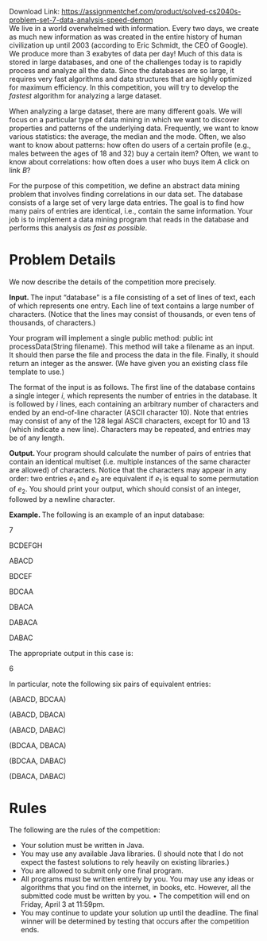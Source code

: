 Download Link: https://assignmentchef.com/product/solved-cs2040s-problem-set-7-data-analysis-speed-demon
<br>
We live in a world overwhelmed with information. Every two days, we create as much new information as was created in the entire history of human civilization up until 2003 (according to Eric Schmidt, the CEO of Google). We produce more than 3 exabytes of data per day! Much of this data is stored in large databases, and one of the challenges today is to rapidly process and analyze all the data. Since the databases are so large, it requires very fast algorithms and data structures that are highly optimized for maximum efficiency. In this competition, you will try to develop the <em>fastest </em>algorithm for analyzing a large dataset.

When analyzing a large dataset, there are many different goals. We will focus on a particular type of data mining in which we want to discover properties and patterns of the underlying data. Frequently, we want to know various statistics: the average, the median and the mode. Often, we also want to know about patterns: how often do users of a certain profile (e.g., males between the ages of 18 and 32) buy a certain item? Often, we want to know about correlations: how often does a user who buys item <em>A </em>click on link <em>B</em>?

For the purpose of this competition, we define an abstract data mining problem that involves finding correlations in our data set. The database consists of a large set of very large data entries. The goal is to find how many pairs of entries are identical, i.e., contain the same information. Your job is to implement a data mining program that reads in the database and performs this analysis <em>as fast as possible</em>.

<h1>Problem Details</h1>

We now describe the details of the competition more precisely.

<strong>Input. </strong>The input “database” is a file consisting of a set of lines of text, each of which represents one entry. Each line of text contains a large number of characters. (Notice that the lines may consist of thousands, or even tens of thousands, of characters.)

Your program will implement a single public method: public int processData(String filename). This method will take a filename as an input. It should then parse the file and process the data in the file. Finally, it should return an integer as the answer. (We have given you an existing class file template to use.)

The format of the input is as follows. The first line of the database contains a single integer <em>i</em>, which represents the number of entries in the database. It is followed by <em>i </em>lines, each containing an arbitrary number of characters and ended by an end-of-line character (ASCII character 10). Note that entries may consist of any of the 128 legal ASCII characters, except for 10 and 13 (which indicate a new line). Characters may be repeated, and entries may be of any length.

<strong>Output. </strong>Your program should calculate the number of pairs of entries that contain an identical multiset (i.e. multiple instances of the same character are allowed) of characters. Notice that the characters may appear in any order: two entries <em>e</em><sub>1 </sub>and <em>e</em><sub>2 </sub>are equivalent if <em>e</em><sub>1 </sub>is equal to some permutation of <em>e</em><sub>2</sub>. You should print your output, which should consist of an integer, followed by a newline character.

<strong>Example.         </strong>The following is an example of an input database:

7

BCDEFGH

ABACD

BDCEF

BDCAA

DBACA

DABACA

DABAC

The appropriate output in this case is:

6

In particular, note the following six pairs of equivalent entries:

(ABACD, BDCAA)

(ABACD, DBACA)

(ABACD, DABAC)

(BDCAA, DBACA)

(BDCAA, DABAC)

(DBACA, DABAC)

<h1>Rules</h1>

The following are the rules of the competition:

<ul>

 <li>Your solution must be written in Java.</li>

 <li>You may use any available Java libraries. (I should note that I do not expect the fastest solutions to rely heavily on existing libraries.)</li>

 <li>You are allowed to submit only one final program.</li>

 <li>All programs must be written entirely by you. You may use any ideas or algorithms that you find on the internet, in books, etc. However, all the submitted code must be written by you. • The competition will end on Friday, April 3 at 11:59pm.</li>

 <li>You may continue to update your solution up until the deadline. The final winner will be determined by testing that occurs after the competition ends.</li>

</ul>